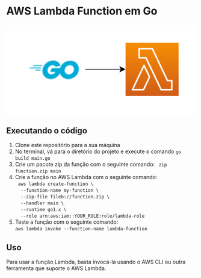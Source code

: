 <h1>AWS Lambda Function em Go</h1>

<div>
    <img src="https://github.com/Gabrielm3/go-lambda/blob/master/go.svg" alt="Go">
</div>


<h2>Executando o código</h2>
<ol>
  <li>Clone este repositório para a sua máquina</li>
  <li>No terminal, vá para o diretório do projeto e execute o comando <code>go build main.go</code></li>
  <li>Crie um pacote zip da função com o seguinte comando: <code> zip function.zip main</code></li>
  <li>Crie a função no AWS Lambda com o seguinte comando:<br>
  <code> aws lambda create-function \
  --function-name my-function \
  --zip-file fileb://function.zip \
  --handler main \
  --runtime go1.x \
  --role arn:aws:iam::YOUR_ROLE:role/lambda-role</code></li>
  <li>Teste a função com o seguinte comando:<br>
  <code>aws lambda invoke --function-name lambda-function</code></li>
</ol>

<h2>Uso</h2>
<div>Para usar a função Lambda, basta invocá-la usando o AWS CLI ou outra ferramenta que suporte o AWS Lambda.</div>
